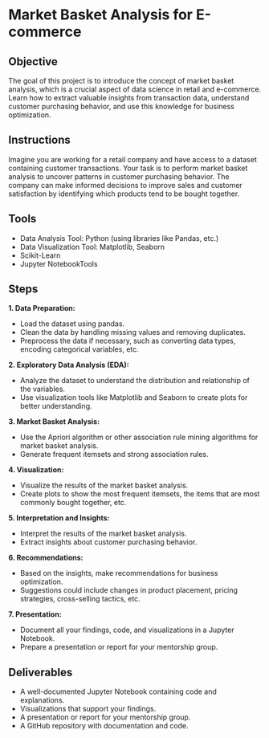 # Market Basket Analysis for E-commerce

## Objective
The goal of this project is to introduce the concept of market basket analysis, which is a crucial aspect of data science in retail and e-commerce. Learn how to extract valuable insights from transaction data, understand customer purchasing behavior, and use this knowledge for business optimization.

## Instructions
Imagine you are working for a retail company and have access to a dataset containing customer transactions. Your task is to perform market basket analysis to uncover patterns in customer purchasing behavior. The company can make informed decisions to improve sales and customer satisfaction by identifying which products tend to be bought together.

## Tools
- Data Analysis Tool: Python (using libraries like Pandas, etc.)
- Data Visualization Tool: Matplotlib, Seaborn
- Scikit-Learn
- Jupyter NotebookTools

## Steps
**1. Data Preparation:**
- Load the dataset using pandas.
- Clean the data by handling missing values and removing duplicates.
- Preprocess the data if necessary, such as converting data types, encoding categorical variables, etc.

**2. Exploratory Data Analysis (EDA):**
- Analyze the dataset to understand the distribution and relationship of the variables.
- Use visualization tools like Matplotlib and Seaborn to create plots for better understanding.

**3. Market Basket Analysis:**
- Use the Apriori algorithm or other association rule mining algorithms for market basket analysis.
- Generate frequent itemsets and strong association rules.

**4. Visualization:**
- Visualize the results of the market basket analysis.
- Create plots to show the most frequent itemsets, the items that are most commonly bought together, etc.

**5. Interpretation and Insights:**
- Interpret the results of the market basket analysis.
- Extract insights about customer purchasing behavior.

**6. Recommendations:**
- Based on the insights, make recommendations for business optimization.
- Suggestions could include changes in product placement, pricing strategies, cross-selling tactics, etc.

**7. Presentation:**
- Document all your findings, code, and visualizations in a Jupyter Notebook.
- Prepare a presentation or report for your mentorship group.

## Deliverables
- A well-documented Jupyter Notebook containing code and explanations.
- Visualizations that support your findings.
- A presentation or report for your mentorship group.
- A GitHub repository with documentation and code.

